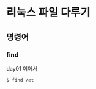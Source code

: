 
# 리눅스 파일 다루기
## 명령어

### find
day01 이어서
```bash
$ find /et
```
<!--stackedit_data:
eyJoaXN0b3J5IjpbMTIxNzIyMDU1MCw3MzA5OTgxMTZdfQ==
-->